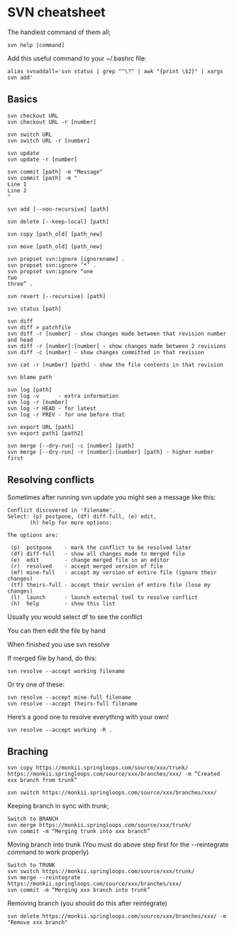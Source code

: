SVN cheatsheet
==============

The handiest command of them all;

```
svn help [command]
```

Add this useful command to your ~/.bashrc file:

```
alias svnaddall='svn status | grep "^\?" | awk "{print \$2}" | xargs svn add'
```

Basics
------

```
svn checkout URL
svn checkout URL -r [number]

svn switch URL
svn switch URL -r [number]

svn update
svn update -r [number]

svn commit [path] -m "Message"
svn commit [path] -m "
Line 1
Line 2
"

svn add [--non-recursive] [path]

svn delete [--keep-local] [path]

svn copy [path_old] [path_new]

svn move [path_old] [path_new]

svn propset svn:ignore [ignorename] .
svn propset svn:ignore ‘*’ .
svn propset svn:ignore “one
two
three” .

svn revert [--recursive] [path]

svn status [path]

svn diff
svn diff > patchfile
svn diff -r [number] - show changes made between that revision number and head
svn diff -r [number]:[number] - show changes made between 2 revisions
svn diff -c [number] - show changes committed in that revision

svn cat -r [number] [path] - show the file contents in that revision

svn blame path

svn log [path]
svn log -v      - extra information
svn log -r [number]
svn log -r HEAD - for latest
svn log -r PREV - for one before that

svn export URL [path]
svn export path1 [path2]

svn merge [--dry-run] -c [number] [path]
svn merge [--dry-run] -r [number]:[number] [path] - higher number first
```

Resolving conflicts
-------------------

Sometimes after running svn update you might see a message like this:

```
Conflict discovered in 'filename'.
Select: (p) postpone, (df) diff-full, (e) edit,
       (h) help for more options:

The options are:

 (p)  postpone    - mark the conflict to be resolved later
 (df) diff-full   - show all changes made to merged file
 (e)  edit        - change merged file in an editor
 (r)  resolved    - accept merged version of file
 (mf) mine-full   - accept my version of entire file (ignore their changes)
 (tf) theirs-full - accept their version of entire file (lose my changes)
 (l)  launch      - launch external tool to resolve conflict
 (h)  help        - show this list
```

Usually you would select df to see the conflict

You can then edit the file by hand

When finished you use svn resolve

If merged file by hand, do this:

```
svn resolve --accept working filename
```

Or try one of these:

```
svn resolve --accept mine-full filename
svn resolve --accept theirs-full filename
```

Here’s a good one to resolve everything with your own!

```
svn resolve --accept working -R .
```

Braching
---------

```
svn copy https://monkii.springloops.com/source/xxx/trunk/ https://monkii.springloops.com/source/xxx/branches/xxx/ -m “Created xxx branch from trunk”

svn switch https://monkii.springloops.com/source/xxx/branches/xxx/
```

Keeping branch in sync with trunk;

```
Switch to BRANCH
svn merge https://monkii.springloops.com/source/xxx/trunk/
svn commit -m “Merging trunk into xxx branch”
```

Moving branch into trunk
(You must do above step first for the --reintegrate command to work properly)

```
Switch to TRUNK
svn switch https://monkii.springloops.com/source/xxx/trunk/
svn merge --reintegrate https://monkii.springloops.com/source/xxx/branches/xxx/
svn commit -m “Merging xxx branch into trunk”
```

Removing branch (you should do this after reintegrate)

```
svn delete https://monkii.springloops.com/source/xxx/branches/xxx/ -m "Remove xxx branch"
```
